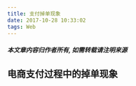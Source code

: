 ```yaml
---
title: 支付掉单现象
date: 2017-10-28 10:33:02
tags: Web
---
```

#### ***本文章内容归作者所有, 如需转载请注明来源***
## 电商支付过程中的掉单现象